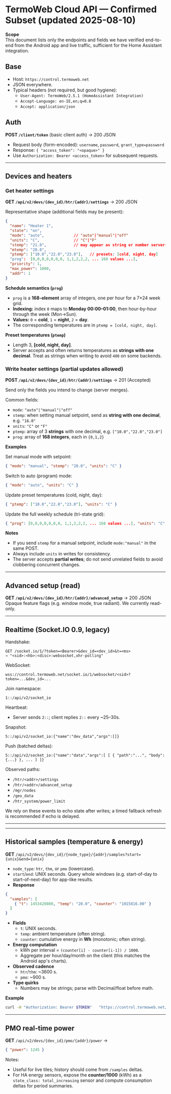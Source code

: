 # TermoWeb Cloud API — Confirmed Subset (updated 2025-08-10)

**Scope**  
This document lists only the endpoints and fields we have verified end-to-end from the Android app and live traffic, sufficient for the Home Assistant integration.

## Base
- Host: `https://control.termoweb.net`
- JSON everywhere.
- Typical headers (not required, but good hygiene):
  - `User-Agent: TermoWeb/2.5.1 (HomeAssistant Integration)`
  - `Accept-Language: en-IE,en;q=0.8`
  - `Accept: application/json`

## Auth
**POST `/client/token`** (basic client auth) → 200 JSON
- Request body (form-encoded): `username`, `password`, `grant_type=password`
- Response: `{ "access_token": "<opaque>" }`
- Use `Authorization: Bearer <access_token>` for subsequent requests.

---

## Devices and heaters

### Get heater settings
**GET `/api/v2/devs/{dev_id}/htr/{addr}/settings`** → 200 JSON

Representative shape (additional fields may be present):
```json
{
  "name": "Heater 1",
  "state": "on",
  "mode": "auto",             // "auto"|"manual"|"off"
  "units": "C",               // "C"|"F"
  "stemp": "21.0",            // may appear as string or number server-side
  "mtemp": "20.8",
  "ptemp": ["10.0","22.0","23.0"],   // presets: [cold, night, day]
  "prog":  [0,0,0,0,0,0,0, 1,1,2,2,2, ... 168 values ...],
  "priority": 1,
  "max_power": 1000,
  "addr": 1
}
```

**Schedule semantics (`prog`)**
- `prog` is a **168-element** array of integers, one per hour for a 7×24 week grid.
- **Indexing:** index `0` maps to **Monday 00:00–01:00**, then hour-by-hour through the week (Mon→Sun).
- **Values:** `0` = **cold**, `1` = **night**, `2` = **day**.
- The corresponding temperatures are in `ptemp = [cold, night, day]`.

**Preset temperatures (`ptemp`)**
- Length 3, **[cold, night, day]**.
- Server accepts and often returns temperatures as **strings with one decimal**. Treat as strings when writing to avoid `400` on some backends.

### Write heater settings (partial updates allowed)
**POST `/api/v2/devs/{dev_id}/htr/{addr}/settings`** → 201 (Accepted)

Send only the fields you intend to change (server merges).

Common fields:
- `mode`: `"auto"|"manual"|"off"`
- `stemp`: when setting manual setpoint, send as **string with one decimal**, e.g. `"16.0"`
- `units`: `"C"` or `"F"`
- `ptemp`: array of 3 **strings** with one decimal, e.g. `["10.0","22.0","23.0"]`
- `prog`: array of **168 integers**, each in `{0,1,2}`

**Examples**

Set manual mode with setpoint:
```json
{ "mode": "manual", "stemp": "20.0", "units": "C" }
```

Switch to auto (program) mode:
```json
{ "mode": "auto", "units": "C" }
```

Update preset temperatures (cold, night, day):
```json
{ "ptemp": ["10.0","22.0","23.0"], "units": "C" }
```

Update the full weekly schedule (tri-state grid):
```json
{ "prog": [0,0,0,0,0,0,0, 1,1,2,2,2, ... 168 values ...], "units": "C" }
```

**Notes**
- If you send `stemp` for a manual setpoint, include `mode:"manual"` in the same POST.
- Always include `units` in writes for consistency.
- The server accepts **partial writes**; do not send unrelated fields to avoid clobbering concurrent changes.

---

## Advanced setup (read)
**GET `/api/v2/devs/{dev_id}/htr/{addr}/advanced_setup`** → 200 JSON  
Opaque feature flags (e.g. window mode, true radiant). We currently read-only.

---

## Realtime (Socket.IO 0.9, legacy)
Handshake:
```
GET /socket.io/1/?token=<Bearer>&dev_id=<dev_id>&t=<ms>
→ "<sid>:<hb>:<disc>:websocket,xhr-polling"
```
WebSocket:
```
wss://control.termoweb.net/socket.io/1/websocket/<sid>?token=...&dev_id=...
```
Join namespace:
```
1::/api/v2/socket_io
```
Heartbeat:
- Server sends `2::`; client replies `2::` every ~25–30s.

Snapshot:
```
5::/api/v2/socket_io:{"name":"dev_data","args":[]}
```
Push (batched deltas):
```
5::/api/v2/socket_io:{"name":"data","args":[ [ { "path":"...", "body":{...} }, ... ] ]}
```
Observed paths:
- `/htr/<addr>/settings`
- `/htr/<addr>/advanced_setup`
- `/mgr/nodes`
- `/geo_data`
- `/htr_system/power_limit`

We rely on these events to echo state after writes; a timed fallback refresh is recommended if echo is delayed.

---


---

## Historical samples (temperature & energy)

**GET** `/api/v2/devs/{dev_id}/{node_type}/{addr}/samples?start={unix}&end={unix}`

- `node_type`: `htr`, `thm`, or `pmo` (lowercase).
- `start`/`end`: UNIX seconds. Query whole windows (e.g. start-of-day to start-of-next-day) for app-like results.
- **Response**
```json
{
  "samples": [
    { "t": 1453420800, "temp": "20.0", "counter": "1015816.00" }
  ]
}
```
- **Fields**
  - `t`: UNIX seconds.
  - `temp`: ambient temperature (often string).
  - `counter`: cumulative energy in **Wh** (monotonic; often string).
- **Energy computation**
  - kWh per interval = `(counter[i] - counter[i-1]) / 1000`.
  - Aggregate per hour/day/month on the client (this matches the Android app's charts).
- **Observed cadence**
  - `htr`/`thm`: ~3600 s.
  - `pmo`: ~900 s.
- **Type quirks**
  - Numbers may be strings; parse with Decimal/float before math.

**Example**
```bash
curl -H "Authorization: Bearer $TOKEN"   "https://control.termoweb.net/api/v2/devs/$DEV/htr/$ADDR/samples?start=$START&end=$END"
```

---

## PMO real‑time power

**GET** `/api/v2/devs/{dev_id}/pmo/{addr}/power` →
```json
{ "power": 1245 }
```

Notes:
- Useful for live tiles; history should come from `/samples` deltas.
- For HA energy sensors, expose the **counter/1000** (kWh) as a `state_class: total_increasing` sensor and compute consumption deltas for period summaries.

